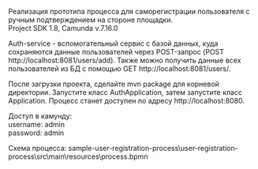Реализация прототипа процесса для саморегистрации пользователя с ручным подтверждением на стороне площадки.  
Project SDK 1.8, Camunda v.7.16.0  

Auth-service - вспомогательный сервис с базой данных, куда сохраняются данные пользователей через POST-запрос (POST http://localhost:8081/users/add). Также можно получить данные всех пользователей из БД с помощью GET http://localhost:8081/users/. 

После загрузки проекта, сделайте mvn package для корневой директории. Запустите класс AuthApplication, затем запустите класс Application. Процесс станет доступен по адресу http://localhost:8080. 

Доступ в камунду:  
username: admin  
password: admin

Схема процесса: sample-user-registration-process\user-registration-process\src\main\resources\process.bpmn

